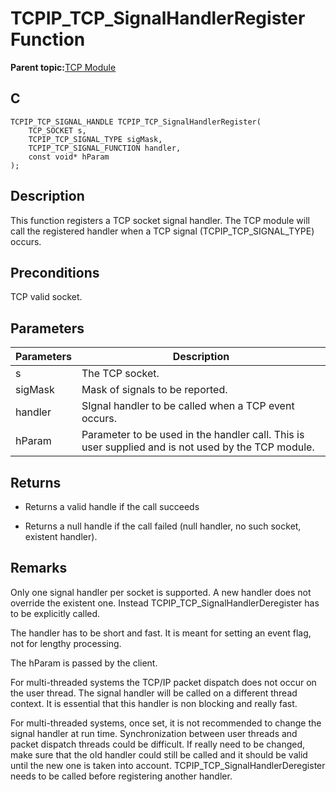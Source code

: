# TCPIP\_TCP\_SignalHandlerRegister Function

**Parent topic:**[TCP Module](GUID-9461917B-27CE-44ED-80DB-67D963896E8F.md)

## C

```
TCPIP_TCP_SIGNAL_HANDLE TCPIP_TCP_SignalHandlerRegister(
    TCP_SOCKET s, 
    TCPIP_TCP_SIGNAL_TYPE sigMask, 
    TCPIP_TCP_SIGNAL_FUNCTION handler, 
    const void* hParam
);
```

## Description

This function registers a TCP socket signal handler. The TCP module will call the registered handler when a TCP signal \(TCPIP\_TCP\_SIGNAL\_TYPE\) occurs.

## Preconditions

TCP valid socket.

## Parameters

|Parameters|Description|
|----------|-----------|
|s|The TCP socket.|
|sigMask|Mask of signals to be reported.|
|handler|SIgnal handler to be called when a TCP event occurs.|
|hParam|Parameter to be used in the handler call. This is user supplied and is not used by the TCP module.|

## Returns

-   Returns a valid handle if the call succeeds

-   Returns a null handle if the call failed \(null handler, no such socket, existent handler\).


## Remarks

Only one signal handler per socket is supported. A new handler does not override the existent one. Instead TCPIP\_TCP\_SignalHandlerDeregister has to be explicitly called.

The handler has to be short and fast. It is meant for setting an event flag, not for lengthy processing.

The hParam is passed by the client.

For multi-threaded systems the TCP/IP packet dispatch does not occur on the user thread. The signal handler will be called on a different thread context. It is essential that this handler is non blocking and really fast.

For multi-threaded systems, once set, it is not recommended to change the signal handler at run time. Synchronization between user threads and packet dispatch threads could be difficult. If really need to be changed, make sure that the old handler could still be called and it should be valid until the new one is taken into account. TCPIP\_TCP\_SignalHandlerDeregister needs to be called before registering another handler.

